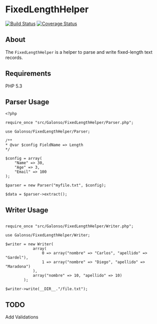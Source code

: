 # FixedLengthHelper

[![Build Status](https://travis-ci.org/g-alonso/FixedLengthHelper.svg?branch=master)](https://travis-ci.org/g-alonso/FixedLengthHelper)
[![Coverage Status](https://coveralls.io/repos/g-alonso/FixedLengthHelper/badge.svg?branch=master&service=github)](https://coveralls.io/github/g-alonso/FixedLengthHelper?branch=master)

## About

The `FixedLengthHelper` is a helper to parse and write fixed-length text records.

## Requirements

PHP 5.3

## Parser Usage

```
<?php

require_once "src/Galonso/FixedLengthHelper/Parser.php";

use Galonso/FixedLengthHelper/Parser;

/**
* @var $config FieldName => Length
*/

$config = array(
    "Name" => 30,
    "Age" => 3,
    "Email" => 100
);

$parser = new Parser("myfile.txt", $config);

$data = $parser->extract();

```

## Writer Usage

```

require_once "src/Galonso/FixedLengthHelper/Writer.php";

use Galonso/FixedLengthHelper/Writer;

$writer = new Writer(
            array( 
                0 => array("nombre" => "Carlos", "apellido" => "Gardel"), 
                1 => array("nombre" => "Diego", "apellido" => "Maradona")
            ),
            array("nombre" => 10, "apellido" => 10)
        );

$writer->write(__DIR__."/file.txt");

```

## TODO
Add Validations
